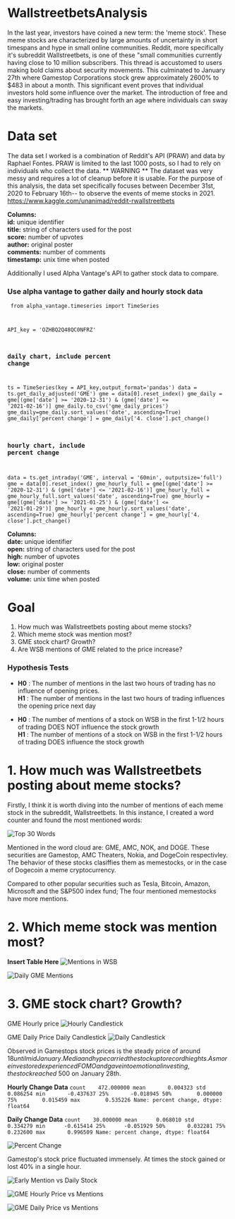 # WallstreetbetsAnalysis


In the last year, investors have coined a new term: the 'meme stock'. These meme stocks are characterized by large amounts of uncertainty in short timespans and hype in small online communities. Reddit, more specifically it's subreddit Wallstreetbets, is one of these "small communities currently having close to 10 million subscribers. This thread is accustomed to users making bold claims about security movements. This culminated to January 27th where Gamestop Corporations stock grew approximately 2600% to $483 in about a month. This significant event proves that individual investors hold some influence over the market. The introduction of free and easy investing/trading has brought forth an age where individuals can sway the markets. 

# Data set


The data set I worked is a combination of Reddit's API (PRAW) and data by Raphael Fontes. PRAW is limited to the last 1000 posts, so I had to rely on individuals who collect the data. ** WARNING ** The dataset was very messy and requires a lot of cleanup before it is usable. For the purpose of this analysis, the data set specifically focuses between December 31st, 2020 to February 16th-- to observe the events of meme stocks in 2021.
https://www.kaggle.com/unanimad/reddit-rwallstreetbets


**Columns:** <br />
          **id:** unique identifier <br />
          **title:** string of characters used for the post<br />
          **score:** number of upvotes<br />
          **author:** original poster<br />
          **comments:** number of comments<br />
          **timestamp:** unix time when posted<br />
          
          
Additionally I used Alpha Vantage's API to gather stock data to compare.


### Use alpha vantage to gather daily and hourly stock data ###

<code> from alpha_vantage.timeseries import TimeSeries

API_key = 'OZHBQ2Q48QC0NFRZ'

### daily chart, include percent change ###
ts = TimeSeries(key = API_key,output_format='pandas')
data = ts.get_daily_adjusted('GME')
gme = data[0].reset_index()
gme_daily = gme[(gme['date'] >= '2020-12-31') & (gme['date'] <= '2021-02-16')]
gme_daily.to_csv('gme_daily_prices')
gme_daily=gme_daily.sort_values('date', ascending=True)
gme_daily['percent change'] = gme_daily['4. close'].pct_change()


### hourly chart, include percent change ###
data = ts.get_intraday('GME', interval = '60min', outputsize='full')
gme = data[0].reset_index()
gme_hourly_full = gme[(gme['date'] >= '2020-12-31') & (gme['date'] <= '2021-02-16')]
gme_hourly_full = gme_hourly_full.sort_values('date', ascending=True)
gme_hourly = gme[(gme['date'] >= '2021-01-25') & (gme['date'] <= '2021-01-29')]
gme_hourly = gme_hourly.sort_values('date', ascending=True)
gme_hourly['percent change'] = gme_hourly['4. close'].pct_change() </code>




**Columns:** <br />
          **date:** unique identifier <br />
          **open:** string of characters used for the post<br />
          **high:** number of upvotes<br />
          **low:** original poster<br />
          **close:** number of comments<br />
          **volume:** unix time when posted<br />

# Goal


1. How much was Wallstreetbets posting about meme stocks?
2. Which meme stock was mention most?
3. GME stock chart? Growth?
4. Are WSB mentions of GME related to the price increase?

### Hypothesis Tests

* **H0** : The number of mentions in the last two hours of trading has no influence of opening prices. <br />
  **H1** : The number of mentions in the last two hours of trading influences the opening price next day 
  
* **H0** : The number of mentions of a stock on WSB in the first 1-1/2 hours of trading DOES NOT influence the stock growth <br />
  **H1** : The number of mentions of a stock on WSB in the first 1-1/2 hours of trading DOES influence the stock growth 
  
# 1. How much was Wallstreetbets posting about meme stocks?
Firstly, I think it is worth diving into the number of mentions of each meme stock in the subreddit, Wallstreetbets. In this instance, I created a word counter and found the most mentioned words:


![Top 30 Words](Images/download%20(1).png)


Mentioned in the word cloud are: GME, AMC, NOK, and DOGE. These securities are Gamestop, AMC Theaters, Nokia, and DogeCoin respectivley. The behavior of these stocks clasiffies them as memestocks, or in the case of Dogecoin a meme cryptocurrency. 


Compared to other popular securities such as Tesla, Bitcoin, Amazon, Microsoft and the S&P500 index fund; The four mentioned memestocks have more mentions. 


# 2. Which meme stock was mention most?
**Insert Table Here**
![Mentions in WSB](https://github.com/daniellkennett/WallstreetbetsAnalysis/blob/main/Images/Mentions%20in%20WSB.png)


![Daily GME Mentions](https://github.com/daniellkennett/WallstreetbetsAnalysis/blob/main/Images/Daily%20GME%20Mentions.png)


# 3. GME stock chart? Growth?

GME Hourly price
![Hourly Candlestick](https://github.com/daniellkennett/WallstreetbetsAnalysis/blob/main/Images/Hourly%20Candlestick.png)


GME Daily Price
Daily Candlestick
![Daily Candlestick](Images/Daily%20Candlestick.png)


Observed in Gamestops stock prices is the steady price of around $18 until mid January. Media and hype carried the stock up to record hieghts. As more investored experienced FOMO and gave into emotional investing, the stock reached ~$500 on January 28th.

**Hourly Change Data**
``count    472.000000
mean       0.004323
std        0.086254
min       -0.437637
25%       -0.018945
50%        0.000000
75%        0.015459
max        0.535226
Name: percent change, dtype: float64``

**Daily Change Data**
``count    30.000000
mean      0.068010
std       0.334279
min      -0.615414
25%      -0.051929
50%       0.032281
75%       0.232600
max       0.996509
Name: percent change, dtype: float64``


![Percent Change](https://github.com/daniellkennett/WallstreetbetsAnalysis/blob/main/Images/Percentage%20GME%20Change.png)


Gamestop's stock price fluctuated immensely. At times the stock gained or lost 40% in a single hour. 



![Early Mention vs Daily Stock](https://github.com/daniellkennett/WallstreetbetsAnalysis/blob/main/Images/Early%20Mentions%20vs%20Daily%20Stock%20Change.png)





![GME Hourly Price vs Mentions](https://github.com/daniellkennett/WallstreetbetsAnalysis/blob/main/Images/GME%20Hourly%20Prive%20vs%20Mentions.png)



![GME Daily Price vs Mentions](https://github.com/daniellkennett/WallstreetbetsAnalysis/blob/main/Images/GME%20Price%20vs%20Mentions.png)






